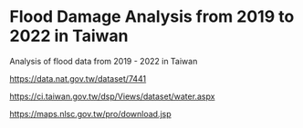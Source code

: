 # Flood Damage Analysis from 2019 to 2022 in Taiwan
Analysis of flood data from 2019 - 2022 in Taiwan

https://data.nat.gov.tw/dataset/7441

https://ci.taiwan.gov.tw/dsp/Views/dataset/water.aspx

https://maps.nlsc.gov.tw/pro/download.jsp
